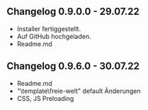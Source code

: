 Changelog 0.9.0.0 - 29.07.22
----------------------------
+ Installer fertiggestellt.
+ Auf GitHub hochgeladen.
+ Readme.md

Changelog 0.9.6.0 - 30.07.22
----------------------------
+ Readme.md
+ "\template\freie-welt\" default Änderungen
+ CSS, JS Preloading

